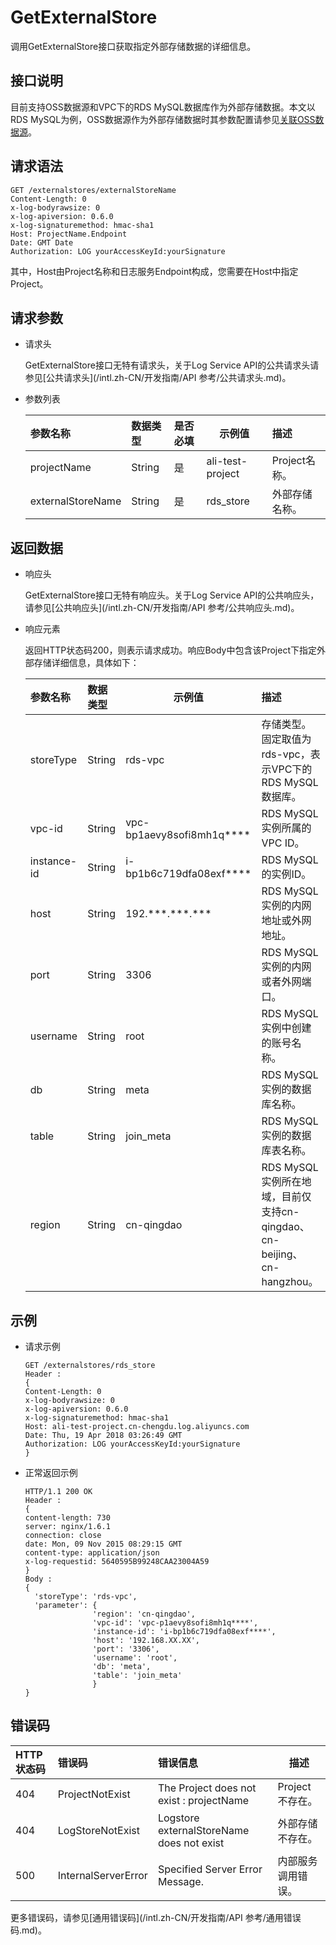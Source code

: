 # GetExternalStore

调用GetExternalStore接口获取指定外部存储数据的详细信息。

## 接口说明

目前支持OSS数据源和VPC下的RDS MySQL数据库作为外部存储数据。本文以RDS MySQL为例，OSS数据源作为外部存储数据时其参数配置请参见[关联OSS数据源](/intl.zh-CN/查询与分析/关联外部数据源/关联OSS数据源.md)。

## 请求语法

```
GET /externalstores/externalStoreName 
Content-Length: 0 
x-log-bodyrawsize: 0 
x-log-apiversion: 0.6.0 
x-log-signaturemethod: hmac-sha1
Host: ProjectName.Endpoint
Date: GMT Date
Authorization: LOG yourAccessKeyId:yourSignature
```

其中，Host由Project名称和日志服务Endpoint构成，您需要在Host中指定Project。

## 请求参数

-   请求头

    GetExternalStore接口无特有请求头，关于Log Service API的公共请求头请参见[公共请求头](/intl.zh-CN/开发指南/API 参考/公共请求头.md)。

-   参数列表

    |参数名称|数据类型|是否必填|示例值|描述|
    |:---|:---|:---|---|:-|
    |projectName|String|是|ali-test-project|Project名称。|
    |externalStoreName|String|是|rds\_store|外部存储名称。|


## 返回数据

-   响应头

    GetExternalStore接口无特有响应头。关于Log Service API的公共响应头，请参见[公共响应头](/intl.zh-CN/开发指南/API 参考/公共响应头.md)。

-   响应元素

    返回HTTP状态码200，则表示请求成功。响应Body中包含该Project下指定外部存储详细信息，具体如下：

    |参数名称|数据类型|示例值|描述|
    |:---|:---|---|:-|
    |storeType|String|rds-vpc|存储类型。固定取值为rds-vpc，表示VPC下的RDS MySQL数据库。|
    |vpc-id|String|vpc-bp1aevy8sofi8mh1q\*\*\*\*|RDS MySQL实例所属的VPC ID。|
    |instance-id|String|i-bp1b6c719dfa08exf\*\*\*\*|RDS MySQL的实例ID。|
    |host|String|192.\*\*\*.\*\*\*.\*\*\*|RDS MySQL实例的内网地址或外网地址。|
    |port|String|3306|RDS MySQL实例的内网或者外网端口。|
    |username|String|root|RDS MySQL实例中创建的账号名称。|
    |db|String|meta|RDS MySQL实例的数据库名称。|
    |table|String|join\_meta|RDS MySQL实例的数据库表名称。|
    |region|String|cn-qingdao|RDS MySQL实例所在地域，目前仅支持cn-qingdao、cn-beijing、cn-hangzhou。|


## 示例

-   请求示例

    ```
    GET /externalstores/rds_store
    Header :
    {
    Content-Length: 0 
    x-log-bodyrawsize: 0
    x-log-apiversion: 0.6.0
    x-log-signaturemethod: hmac-sha1
    Host: ali-test-project.cn-chengdu.log.aliyuncs.com 
    Date: Thu, 19 Apr 2018 03:26:49 GMT
    Authorization: LOG yourAccessKeyId:yourSignature
    }
    ```

-   正常返回示例

    ```
    HTTP/1.1 200 OK
    Header :
    {   
    content-length: 730
    server: nginx/1.6.1
    connection: close
    date: Mon, 09 Nov 2015 08:29:15 GMT
    content-type: application/json
    x-log-requestid: 5640595B99248CAA23004A59
    }
    Body :
    {
      'storeType': 'rds-vpc', 
      'parameter': {
                   'region': 'cn-qingdao', 
                   'vpc-id': 'vpc-p1aevy8sofi8mh1q****', 
                   'instance-id': 'i-bp1b6c719dfa08exf****', 
                   'host': '192.168.XX.XX', 
                   'port': '3306', 
                   'username': 'root', 
                   'db': 'meta', 
                   'table': 'join_meta'
                   }
    }
    ```


## 错误码

|HTTP状态码|错误码|错误信息|描述|
|:------|:--|:---|--|
|404|ProjectNotExist|The Project does not exist : projectName|Project不存在。|
|404|LogStoreNotExist|Logstore externalStoreName does not exist|外部存储不存在。|
|500|InternalServerError|Specified Server Error Message.|内部服务调用错误。|

更多错误码，请参见[通用错误码](/intl.zh-CN/开发指南/API 参考/通用错误码.md)。

